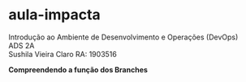 # aula-impacta
Introdução ao Ambiente de Desenvolvimento e Operações (DevOps)<br/>
ADS 2A </br>
Sushila Vieira Claro RA: 1903516 <br/>

<b> Compreendendo a função dos Branches <b> <br/>
